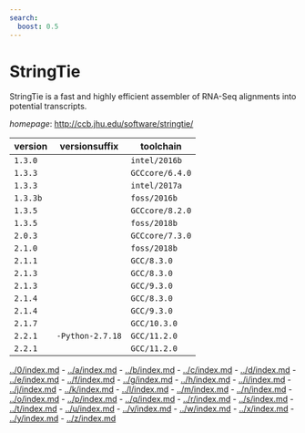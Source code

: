 ```yaml
---
search:
  boost: 0.5
---
```

# StringTie

StringTie is a fast and highly efficient assembler of RNA-Seq alignments into potential transcripts.

*homepage*: <http://ccb.jhu.edu/software/stringtie/>

version | versionsuffix | toolchain
--------|---------------|----------
``1.3.0`` |  | ``intel/2016b``
``1.3.3`` |  | ``GCCcore/6.4.0``
``1.3.3`` |  | ``intel/2017a``
``1.3.3b`` |  | ``foss/2016b``
``1.3.5`` |  | ``GCCcore/8.2.0``
``1.3.5`` |  | ``foss/2018b``
``2.0.3`` |  | ``GCCcore/7.3.0``
``2.1.0`` |  | ``foss/2018b``
``2.1.1`` |  | ``GCC/8.3.0``
``2.1.3`` |  | ``GCC/8.3.0``
``2.1.3`` |  | ``GCC/9.3.0``
``2.1.4`` |  | ``GCC/8.3.0``
``2.1.4`` |  | ``GCC/9.3.0``
``2.1.7`` |  | ``GCC/10.3.0``
``2.2.1`` | ``-Python-2.7.18`` | ``GCC/11.2.0``
``2.2.1`` |  | ``GCC/11.2.0``

[../0/index.md](0) - [../a/index.md](a) - [../b/index.md](b) - [../c/index.md](c) - [../d/index.md](d) - [../e/index.md](e) - [../f/index.md](f) - [../g/index.md](g) - [../h/index.md](h) - [../i/index.md](i) - [../j/index.md](j) - [../k/index.md](k) - [../l/index.md](l) - [../m/index.md](m) - [../n/index.md](n) - [../o/index.md](o) - [../p/index.md](p) - [../q/index.md](q) - [../r/index.md](r) - [../s/index.md](s) - [../t/index.md](t) - [../u/index.md](u) - [../v/index.md](v) - [../w/index.md](w) - [../x/index.md](x) - [../y/index.md](y) - [../z/index.md](z)

